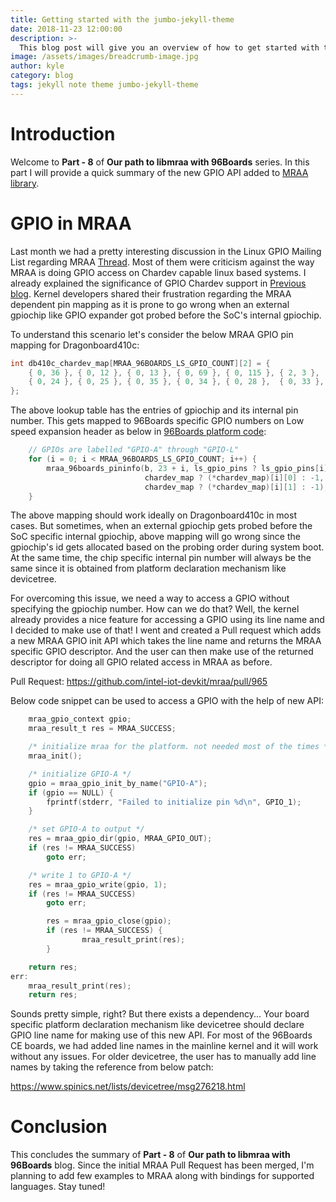 ```yaml
---
title: Getting started with the jumbo-jekyll-theme
date: 2018-11-23 12:00:00
description: >-
  This blog post will give you an overview of how to get started with the jumbo-jekyll-theme
image: /assets/images/breadcrumb-image.jpg
author: kyle
category: blog
tags: jekyll note theme jumbo-jekyll-theme
---
```


# Introduction

Welcome to **Part - 8** of **Our path to libmraa with 96Boards** series. In
this part I will provide a quick summary of the new GPIO API added to [MRAA library](https://github.com/intel-iot-devkit/mraa).

# GPIO in MRAA

Last month we had a pretty interesting discussion in the Linux GPIO Mailing List
regarding MRAA [Thread](https://lkml.org/lkml/2019/4/18/218). Most of them were
criticism against the way MRAA is doing GPIO access on Chardev capable linux
based systems. I already explained the significance of GPIO Chardev support in
[Previous blog](https://www.96boards.org/blog/path-libmraa-96boards-part-7/).
Kernel developers shared their frustration regarding the MRAA dependent pin
mapping as it is prone to go wrong when an external gpiochip like GPIO expander
got probed before the SoC's internal gpiochip.

To understand this scenario let's consider the below MRAA GPIO pin mapping for
Dragonboard410c:

```c
int db410c_chardev_map[MRAA_96BOARDS_LS_GPIO_COUNT][2] = {
    { 0, 36 }, { 0, 12 }, { 0, 13 }, { 0, 69 }, { 0, 115 }, { 2, 3 },
    { 0, 24 }, { 0, 25 }, { 0, 35 }, { 0, 34 }, { 0, 28 },  { 0, 33 },
};
```

The above lookup table has the entries of gpiochip and its internal pin
number. This gets mapped to 96Boards specific GPIO numbers on Low speed
expansion header as below in [96Boards platform code](https://github.com/intel-iot-devkit/mraa/blob/master/src/arm/96boards.c):

```c
    // GPIOs are labelled "GPIO-A" through "GPIO-L"
    for (i = 0; i < MRAA_96BOARDS_LS_GPIO_COUNT; i++) {
        mraa_96boards_pininfo(b, 23 + i, ls_gpio_pins ? ls_gpio_pins[i] : -1, 1, "GPIO-%c", 'A' + i,
                              chardev_map ? (*chardev_map)[i][0] : -1,
                              chardev_map ? (*chardev_map)[i][1] : -1);
    }
```

The above mapping should work ideally on Dragonboard410c in most cases. But
sometimes, when an external gpiochip gets probed before the SoC specific
internal gpiochip, above mapping will go wrong since the gpiochip's id gets
allocated based on the probing order during system boot. At the same time,
the chip specific internal pin number will always be the same since it is obtained
from platform declaration mechanism like devicetree.

For overcoming this issue, we need a way to access a GPIO without specifying the
gpiochip number. How can we do that? Well, the kernel already provides a nice
feature for accessing a GPIO using its line name and I decided to make use of
that! I went and created a Pull request which adds a new MRAA GPIO init API
which takes the line name and returns the MRAA specific GPIO descriptor. And
the user can then make use of the returned descriptor for doing all GPIO related
access in MRAA as before.

Pull Request: https://github.com/intel-iot-devkit/mraa/pull/965

Below code snippet can be used to access a GPIO with the help of new API:

```c
    mraa_gpio_context gpio;
    mraa_result_t res = MRAA_SUCCESS;

    /* initialize mraa for the platform. not needed most of the times */
    mraa_init();

    /* initialize GPIO-A */
    gpio = mraa_gpio_init_by_name("GPIO-A");
    if (gpio == NULL) {
        fprintf(stderr, "Failed to initialize pin %d\n", GPIO_1);
    }

    /* set GPIO-A to output */
    res = mraa_gpio_dir(gpio, MRAA_GPIO_OUT);
    if (res != MRAA_SUCCESS)
        goto err;

    /* write 1 to GPIO-A */
    res = mraa_gpio_write(gpio, 1);
    if (res != MRAA_SUCCESS)
        goto err;

        res = mraa_gpio_close(gpio);
        if (res != MRAA_SUCCESS) {
                mraa_result_print(res);
        }

    return res;
err:
    mraa_result_print(res);
    return res;
```

Sounds pretty simple, right? But there exists a dependency... Your board specific
platform declaration mechanism like devicetree should declare GPIO line name for
making use of this new API. For most of the 96Boards CE boards, we had added
line names in the mainline kernel and it will work without any issues. For older
devicetree, the user has to manually add line names by taking the reference
from below patch:

https://www.spinics.net/lists/devicetree/msg276218.html

# Conclusion

This concludes the summary of **Part - 8** of **Our path to libmraa with 96Boards**
blog. Since the initial MRAA Pull Request has been merged, I'm planning to add
few examples to MRAA along with bindings for supported languages. Stay tuned!
